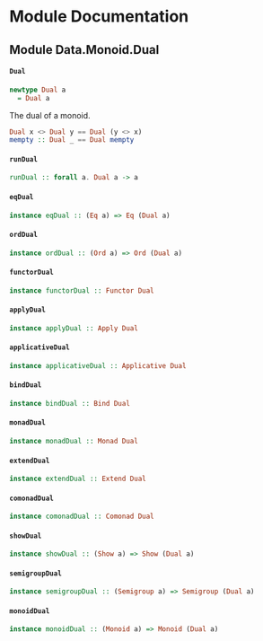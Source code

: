 # Module Documentation

## Module Data.Monoid.Dual

#### `Dual`

``` purescript
newtype Dual a
  = Dual a
```

The dual of a monoid.

``` purescript
Dual x <> Dual y == Dual (y <> x)
mempty :: Dual _ == Dual mempty
```

#### `runDual`

``` purescript
runDual :: forall a. Dual a -> a
```


#### `eqDual`

``` purescript
instance eqDual :: (Eq a) => Eq (Dual a)
```


#### `ordDual`

``` purescript
instance ordDual :: (Ord a) => Ord (Dual a)
```


#### `functorDual`

``` purescript
instance functorDual :: Functor Dual
```


#### `applyDual`

``` purescript
instance applyDual :: Apply Dual
```


#### `applicativeDual`

``` purescript
instance applicativeDual :: Applicative Dual
```


#### `bindDual`

``` purescript
instance bindDual :: Bind Dual
```


#### `monadDual`

``` purescript
instance monadDual :: Monad Dual
```


#### `extendDual`

``` purescript
instance extendDual :: Extend Dual
```


#### `comonadDual`

``` purescript
instance comonadDual :: Comonad Dual
```


#### `showDual`

``` purescript
instance showDual :: (Show a) => Show (Dual a)
```


#### `semigroupDual`

``` purescript
instance semigroupDual :: (Semigroup a) => Semigroup (Dual a)
```


#### `monoidDual`

``` purescript
instance monoidDual :: (Monoid a) => Monoid (Dual a)
```




